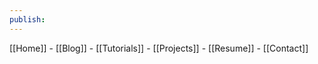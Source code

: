 ```yaml
---
publish:
---
```

 [[Home]] - [[Blog]] -   [[Tutorials]]  -  [[Projects]]  -  [[Resume]]    - [[Contact]]


